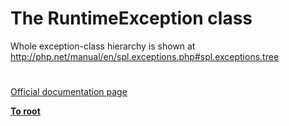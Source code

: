 # The RuntimeException class



Whole exception-class hierarchy is shown at http://php.net/manual/en/spl.exceptions.php#spl.exceptions.tree  

#

[Official documentation page](https://www.php.net/manual/en/class.runtimeexception.php)

**[To root](/README.md)**